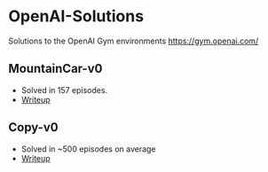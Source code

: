 # OpenAI-Solutions
Solutions to the OpenAI Gym environments https://gym.openai.com/

## MountainCar-v0
* Solved in 157 episodes.
* [Writeup](https://github.com/haondt/OpenAI-Solutions/tree/master/MountainCar-v0)

## Copy-v0
* Solved in ~500 episodes on average
* [Writeup](https://github.com/haondt/OpenAI-Solutions/tree/master/Copy-v0)
